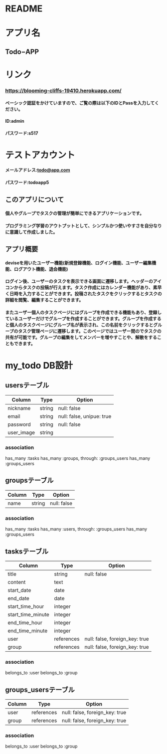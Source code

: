 # README

# アプリ名
## Todo−APP

# リンク
### https://blooming-cliffs-19410.herokuapp.com/
#### ベーシック認証をかけていますので、ご覧の際は以下のIDとPassを入力してください。
#### ID:admin
#### パスワード:s517

# テストアカウント
#### メールアドレス:todo@app.com
#### パスワード:todoapp5

## このアプリについて
#### 個人やグループでタスクの管理が簡単にできるアプリケーションです。
#### プログラミング学習のアウトプットとして、シンプルかつ使いやすさを自分なりに意識して作成しました。

## アプリ概要
#### deviseを用いたユーザー機能(新規登録機能、ログイン機能、ユーザー編集機能、ログアウト機能、退会機能)
#### ログイン後、ユーザーのタスクを表示できる画面に遷移します。ヘッダーのアイコンからタスクの投稿が行えます。タスク作成にはカレンダー機能があり、素早く日時を入力することができます。投稿されたタスクをクリックするとタスクの詳細を閲覧、編集することができます。
#### またユーザー個人のタスクページにはグループを作成できる機能もあり、登録しているユーザーだけでグループを作成することができます。グループを作成すると個人のタスクページにグループ名が表示され、この名前をクリックするとグループのタスク管理ページに遷移します。このページではユーザー間のでタスクの共有が可能です。グループの編集をしてメンバーを増やすことや、解散をすることもできます。

# my_todo DB設計

## usersテーブル
|Column|Type|Option|
|------|----|------|
|nickname|string|null: false|
|email|string|null: false, unipue: true|
|password|string|null: false|
|user_image|string||

### association
has_many :tasks
has_many :groups, through: :groups_users
has_many :groups_users

## groupsテーブル
|Column|Type|Option|
|------|----|------|
|name|string|null: false|

### association
has_many :tasks
has_many :users, through: :groups_users
has_many :groups_users

## tasksテーブル
|Column|Type|Option|
|------|----|------|
|title|string|null: false|
|content|text||
|start_date|date||
|end_date|date||
|start_time_hour|integer||
|start_time_minute|integer||
|end_time_hour|integer||
|end_time_minute|integer||
|user|references|null: false, foreign_key: true|
|group|references|null: false, foreign_key: true|

### association
belongs_to :user
belongs_to :group

## groups_usersテーブル
|Column|Type|Option|
|------|----|------|
|user|references|null: false, foreign_key: true|
|group|references|null: false, foreign_key: true|

### association
belongs_to :user
belongs_to :group
